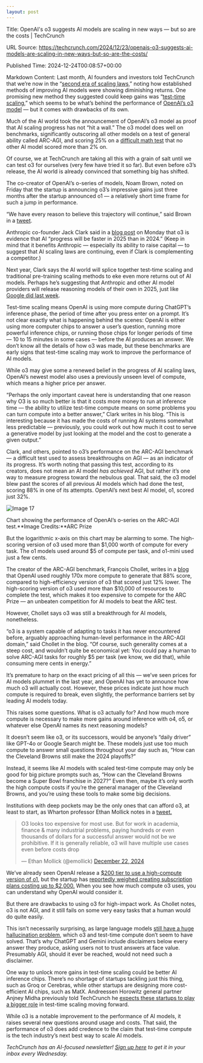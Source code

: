 ```yaml
---
layout: post
---
```

Title: OpenAI's o3 suggests AI models are scaling in new ways — but so are the costs | TechCrunch

URL Source: https://techcrunch.com/2024/12/23/openais-o3-suggests-ai-models-are-scaling-in-new-ways-but-so-are-the-costs/

Published Time: 2024-12-24T00:08:57+00:00

Markdown Content:
Last month, AI founders and investors told TechCrunch that we’re now in the “[second era of scaling laws,](https://techcrunch.com/2024/11/20/ai-scaling-laws-are-showing-diminishing-returns-forcing-ai-labs-to-change-course/)” noting how established methods of improving AI models were showing diminishing returns. One promising new method they suggested could keep gains was “[test-time scaling](https://techcrunch.com/2024/12/14/reasoning-ai-models-have-become-a-trend-for-better-or-worse/),” which seems to be what’s behind the performance of [OpenAI’s o3 model](https://techcrunch.com/2024/12/20/openai-announces-new-o3-model/) — but it comes with drawbacks of its own.

Much of the AI world took the announcement of OpenAI’s o3 model as proof that AI scaling progress has not “hit a wall.” The o3 model does well on benchmarks, significantly outscoring all other models on a test of general ability called ARC-AGI, and scoring 25% on a [difficult math test](https://epoch.ai/frontiermath) that no other AI model scored more than 2% on.

Of course, we at TechCrunch are taking all this with a grain of salt until we can test o3 for ourselves (very few have tried it so far). But even before o3’s release, the AI world is already convinced that something big has shifted.

The co-creator of OpenAI’s o-series of models, Noam Brown, noted on Friday that the startup is announcing o3’s impressive gains just three months after the startup announced o1 — a relatively short time frame for such a jump in performance.

“We have every reason to believe this trajectory will continue,” said Brown in a [tweet](https://x.com/polynoamial/status/1870172996650053653).

Anthropic co-founder Jack Clark said in a [blog post](https://jack-clark.net/2024/12/23/import-ai-395-ai-and-energy-demand-distributed-training-via-demo-and-phi-4/) on Monday that o3 is evidence that AI “progress will be faster in 2025 than in 2024.” (Keep in mind that it benefits Anthropic — especially its ability to raise capital — to suggest that AI scaling laws are continuing, even if Clark is complementing a competitor.)

Next year, Clark says the AI world will splice together test-time scaling and traditional pre-training scaling methods to eke even more returns out of AI models. Perhaps he’s suggesting that Anthropic and other AI model providers will release reasoning models of their own in 2025, just like [Google did last week](https://techcrunch.com/2024/12/19/google-releases-its-own-reasoning-ai-model/).

Test-time scaling means OpenAI is using more compute during ChatGPT’s inference phase, the period of time after you press enter on a prompt. It’s not clear exactly what is happening behind the scenes: OpenAI is either using more computer chips to answer a user’s question, running more powerful inference chips, or running those chips for longer periods of time — 10 to 15 minutes in some cases — before the AI produces an answer. We don’t know all the details of how o3 was made, but these benchmarks are early signs that test-time scaling may work to improve the performance of AI models.

While o3 may give some a renewed belief in the progress of AI scaling laws, OpenAI’s newest model also uses a previously unseen level of compute, which means a higher price per answer.

“Perhaps the only important caveat here is understanding that one reason why O3 is so much better is that it costs more money to run at inference time — the ability to utilize test-time compute means on some problems you can turn compute into a better answer,” Clark writes in his blog. “This is interesting because it has made the costs of running AI systems somewhat less predictable — previously, you could work out how much it cost to serve a generative model by just looking at the model and the cost to generate a given output.”

Clark, and others, pointed to o3’s performance on the ARC-AGI benchmark — a difficult test used to assess breakthroughs on AGI — as an indicator of its progress. It’s worth noting that passing this test, according to its creators, does not mean an AI model _has achieved_ AGI, but rather it’s one way to measure progress toward the nebulous goal. That said, the o3 model blew past the scores of all previous AI models which had done the test, scoring 88% in one of its attempts. OpenAI’s next best AI model, o1, scored just 32%.

![Image 17](https://techcrunch.com/wp-content/uploads/2024/12/Screenshot-2024-12-23-at-3.59.48PM.png?w=680)

Chart showing the performance of OpenAI’s o-series on the ARC-AGI test.**Image Credits:**ARC Prize

But the logarithmic x-axis on this chart may be alarming to some. The high-scoring version of o3 used more than $1,000 worth of compute for every task. The o1 models used around $5 of compute per task, and o1-mini used just a few cents.

The creator of the ARC-AGI benchmark, François Chollet, writes in a [blog](https://arcprize.org/blog/oai-o3-pub-breakthrough) that OpenAI used roughly 170x more compute to generate that 88% score, compared to high-efficiency version of o3 that scored just 12% lower. The high-scoring version of o3 used more than $10,000 of resources to complete the test, which makes it too expensive to compete for the ARC Prize — an unbeaten competition for AI models to beat the ARC test.

However, Chollet says o3 was still a breakthrough for AI models, nonetheless.

“o3 is a system capable of adapting to tasks it has never encountered before, arguably approaching human-level performance in the ARC-AGI domain,” said Chollet in the blog. “Of course, such generality comes at a steep cost, and wouldn’t quite be economical yet: You could pay a human to solve ARC-AGI tasks for roughly $5 per task (we know, we did that), while consuming mere cents in energy.”

It’s premature to harp on the exact pricing of all this — we’ve seen prices for AI models plummet in the last year, and OpenAI has yet to announce how much o3 will actually cost. However, these prices indicate just how much compute is required to break, even slightly, the performance barriers set by leading AI models today.

This raises some questions. What is o3 actually for? And how much more compute is necessary to make more gains around inference with o4, o5, or whatever else OpenAI names its next reasoning models?

It doesn’t seem like o3, or its successors, would be anyone’s “daily driver” like GPT-4o or Google Search might be. These models just use too much compute to answer small questions throughout your day such as, “How can the Cleveland Browns still make the 2024 playoffs?”

Instead, it seems like AI models with scaled test-time compute may only be good for big picture prompts such as, “How can the Cleveland Browns become a Super Bowl franchise in 2027?” Even then, maybe it’s only worth the high compute costs if you’re the general manager of the Cleveland Browns, and you’re using these tools to make some big decisions.

Institutions with deep pockets may be the only ones that can afford o3, at least to start, as Wharton professor Ethan Mollick notes in a [tweet.](https://x.com/emollick/status/1870744609649045633)

> O3 looks too expensive for most use. But for work in academia, finance & many industrial problems, paying hundreds or even thousands of dollars for a successful answer would not be we prohibitive. If it is generally reliable, o3 will have multiple use cases even before costs drop
> 
> — Ethan Mollick (@emollick) [December 22, 2024](https://twitter.com/emollick/status/1870744609649045633?ref_src=twsrc%5Etfw)

We’ve already seen OpenAI release a [$200 tier to use a high-compute version of o1](https://techcrunch.com/2024/12/05/openai-confirms-its-new-200-plan-chatgpt-pro-which-includes-reasoning-models-and-more/), but the startup has [reportedly weighed creating subscription plans costing up to $2,000.](https://www.theinformation.com/articles/openai-considers-higher-priced-subscriptions-to-its-chatbot-ai-preview-of-the-informations-ai-summit?rc=dp0mql) When you see how much compute o3 uses, you can understand why OpenAI would consider it.

But there are drawbacks to using o3 for high-impact work. As Chollet notes, o3 is not AGI, and it still fails on some very easy tasks that a human would do quite easily.

This isn’t necessarily surprising, as large language models [still have a huge hallucination problem](https://techcrunch.com/2024/08/14/study-suggests-that-even-the-best-ai-models-hallucinate-a-bunch/), which o3 and test-time compute don’t seem to have solved. That’s why ChatGPT and Gemini include disclaimers below every answer they produce, asking users not to trust answers at face value. Presumably AGI, should it ever be reached, would not need such a disclaimer.

One way to unlock more gains in test-time scaling could be better AI inference chips. There’s no shortage of startups tackling just this thing, such as Groq or Cerebras, while other startups are designing more cost-efficient AI chips, such as MatX. Andreessen Horowitz general partner Anjney Midha previously told TechCrunch he [expects these startups to play a bigger role](https://techcrunch.com/2024/11/20/ai-scaling-laws-are-showing-diminishing-returns-forcing-ai-labs-to-change-course/) in test-time scaling moving forward.

While o3 is a notable improvement to the performance of AI models, it raises several new questions around usage and costs. That said, the performance of o3 does add credence to the claim that test-time compute is the tech industry’s next best way to scale AI models.

_TechCrunch has an AI-focused newsletter!_ _[Sign up here](https://techcrunch.com/newsletters/)_ _to get it in your inbox every Wednesday._
